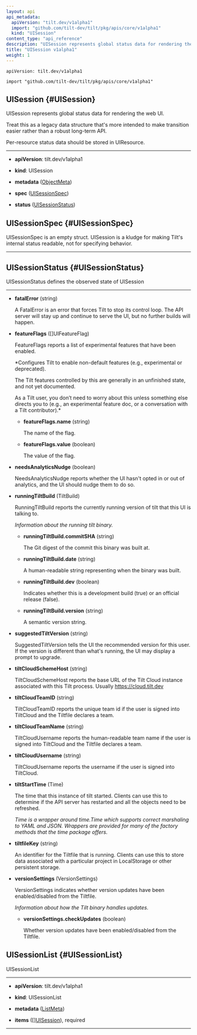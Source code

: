 ```yaml
---
layout: api
api_metadata:
  apiVersion: "tilt.dev/v1alpha1"
  import: "github.com/tilt-dev/tilt/pkg/apis/core/v1alpha1"
  kind: "UISession"
content_type: "api_reference"
description: "UISession represents global status data for rendering the web UI."
title: "UISession v1alpha1"
weight: 1
---
```


`apiVersion: tilt.dev/v1alpha1`

`import "github.com/tilt-dev/tilt/pkg/apis/core/v1alpha1"`




## UISession {#UISession}


UISession represents global status data for rendering the web UI.

Treat this as a legacy data structure that's more intended to make transition easier rather than a robust long-term API.

Per-resource status data should be stored in UIResource.

<hr>

- **apiVersion**: tilt.dev/v1alpha1


- **kind**: UISession


- **metadata** ([ObjectMeta](../meta/object-meta#ObjectMeta))


- **spec** ([UISessionSpec](../interface/ui-session-v1alpha1#UISessionSpec))


- **status** ([UISessionStatus](../interface/ui-session-v1alpha1#UISessionStatus))






## UISessionSpec {#UISessionSpec}


UISessionSpec is an empty struct. UISession is a kludge for making Tilt's internal status readable, not for specifying behavior.

<hr>





## UISessionStatus {#UISessionStatus}


UISessionStatus defines the observed state of UISession

<hr>

- **fatalError** (string)

  A FatalError is an error that forces Tilt to stop its control loop. The API server will stay up and continue to serve the UI, but no further builds will happen.

- **featureFlags** ([]UIFeatureFlag)

  FeatureFlags reports a list of experimental features that have been enabled.

  <a name="UIFeatureFlag"></a>
  *Configures Tilt to enable non-default features (e.g., experimental or deprecated).
  
  The Tilt features controlled by this are generally in an unfinished state, and not yet documented.
  
  As a Tilt user, you don’t need to worry about this unless something else directs you to (e.g., an experimental feature doc, or a conversation with a Tilt contributor).*

  - **featureFlags.name** (string)

    The name of the flag.

  - **featureFlags.value** (boolean)

    The value of the flag.

- **needsAnalyticsNudge** (boolean)

  NeedsAnalyticsNudge reports whether the UI hasn't opted in or out of analytics, and the UI should nudge them to do so.

- **runningTiltBuild** (TiltBuild)

  RunningTiltBuild reports the currently running version of tilt that this UI is talking to.

  <a name="TiltBuild"></a>
  *Information about the running tilt binary.*

  - **runningTiltBuild.commitSHA** (string)

    The Git digest of the commit this binary was built at.

  - **runningTiltBuild.date** (string)

    A human-readable string representing when the binary was built.

  - **runningTiltBuild.dev** (boolean)

    Indicates whether this is a development build (true) or an official release (false).

  - **runningTiltBuild.version** (string)

    A semantic version string.

- **suggestedTiltVersion** (string)

  SuggestedTiltVersion tells the UI the recommended version for this user. If the version is different than what's running, the UI may display a prompt to upgrade.

- **tiltCloudSchemeHost** (string)

  TiltCloudSchemeHost reports the base URL of the Tilt Cloud instance associated with this Tilt process. Usually https://cloud.tilt.dev

- **tiltCloudTeamID** (string)

  TiltCloudTeamID reports the unique team id if the user is signed into TiltCloud and the Tiltfile declares a team.

- **tiltCloudTeamName** (string)

  TiltCloudUsername reports the human-readable team name if the user is signed into TiltCloud and the Tiltfile declares a team.

- **tiltCloudUsername** (string)

  TiltCloudUsername reports the username if the user is signed into TiltCloud.

- **tiltStartTime** (Time)

  The time that this instance of tilt started. Clients can use this to determine if the API server has restarted and all the objects need to be refreshed.

  <a name="Time"></a>
  *Time is a wrapper around time.Time which supports correct marshaling to YAML and JSON.  Wrappers are provided for many of the factory methods that the time package offers.*

- **tiltfileKey** (string)

  An identifier for the Tiltfile that is running. Clients can use this to store data associated with a particular project in LocalStorage or other persistent storage.

- **versionSettings** (VersionSettings)

  VersionSettings indicates whether version updates have been enabled/disabled from the Tiltfile.

  <a name="VersionSettings"></a>
  *Information about how the Tilt binary handles updates.*

  - **versionSettings.checkUpdates** (boolean)

    Whether version updates have been enabled/disabled from the Tiltfile.





## UISessionList {#UISessionList}


UISessionList

<hr>

- **apiVersion**: tilt.dev/v1alpha1


- **kind**: UISessionList


- **metadata** ([ListMeta](../meta/list-meta#ListMeta))


- **items** ([][UISession](../interface/ui-session-v1alpha1#UISession)), required









<hr>



